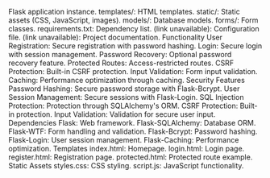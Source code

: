  Flask application instance.
templates/: HTML templates.
static/: Static assets (CSS, JavaScript, images).
models/: Database models.
forms/: Form classes.
requirements.txt: Dependency list.
(link unavailable): Configuration file.
(link unavailable): Project documentation.
Functionality
User Registration: Secure registration with password hashing.
Login: Secure login with session management.
Password Recovery: Optional password recovery feature.
Protected Routes: Access-restricted routes.
CSRF Protection: Built-in CSRF protection.
Input Validation: Form input validation.
Caching: Performance optimization through caching.
Security Features
Password Hashing: Secure password storage with Flask-Bcrypt.
User Session Management: Secure sessions with Flask-Login.
SQL Injection Protection: Protection through SQLAlchemy's ORM.
CSRF Protection: Built-in protection.
Input Validation: Validation for secure user input.
Dependencies
Flask: Web framework.
Flask-SQLAlchemy: Database ORM.
Flask-WTF: Form handling and validation.
Flask-Bcrypt: Password hashing.
Flask-Login: User session management.
Flask-Caching: Performance optimization.
Templates
index.html: Homepage.
login.html: Login page.
register.html: Registration page.
protected.html: Protected route example.
Static Assets
styles.css: CSS styling.
script.js: JavaScript functionality.

